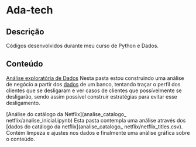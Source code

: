 # Ada-tech


## **Descrição**
Códigos desenvolvidos durante meu curso de Python e Dados.

## **Conteúdo**


[Análise exploratória de Dados](analise_exploratoria_de_dados/nova_analise.ipynb)
Nesta pasta estou construindo uma análise de negócio a partir dos [dados](analise_exploratoria_de_dados/churn.csv) de um banco, tentando traçar o perfil dos clientes que se desligaram e ver casos de clientes que possívelmente se desligarão, sendo assim possível construir estratégias para evitar esse desligamento.

[Análise do catálogo da Netflix](analise_catalogo_ netflix/analise_inicial.ipynb)
Esta pasta contempla uma análise através dos [dados do catálogo da netflix](analise_catalogo_ netflix/netflix_titles.csv). Contém limpeza e ajustes nos dados e finalmente uma análise gráfica sobre o conteúdo.
